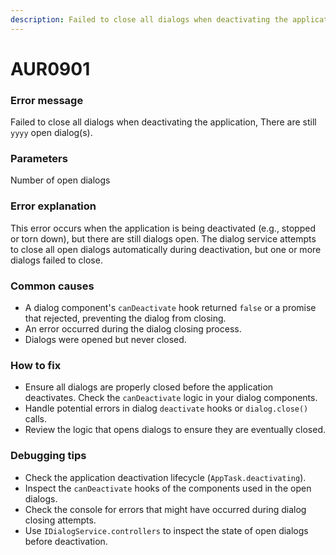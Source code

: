 ```yaml
---
description: Failed to close all dialogs when deactivating the application
---
```


# AUR0901

### **Error message**

Failed to close all dialogs when deactivating the application, There are still `yyyy` open dialog(s).

### **Parameters**

Number of open dialogs

### Error explanation

This error occurs when the application is being deactivated (e.g., stopped or torn down), but there are still dialogs open. The dialog service attempts to close all open dialogs automatically during deactivation, but one or more dialogs failed to close.

### Common causes

- A dialog component's `canDeactivate` hook returned `false` or a promise that rejected, preventing the dialog from closing.
- An error occurred during the dialog closing process.
- Dialogs were opened but never closed.

### How to fix

- Ensure all dialogs are properly closed before the application deactivates. Check the `canDeactivate` logic in your dialog components.
- Handle potential errors in dialog `deactivate` hooks or `dialog.close()` calls.
- Review the logic that opens dialogs to ensure they are eventually closed.

### Debugging tips

- Check the application deactivation lifecycle (`AppTask.deactivating`).
- Inspect the `canDeactivate` hooks of the components used in the open dialogs.
- Check the console for errors that might have occurred during dialog closing attempts.
- Use `IDialogService.controllers` to inspect the state of open dialogs before deactivation.

